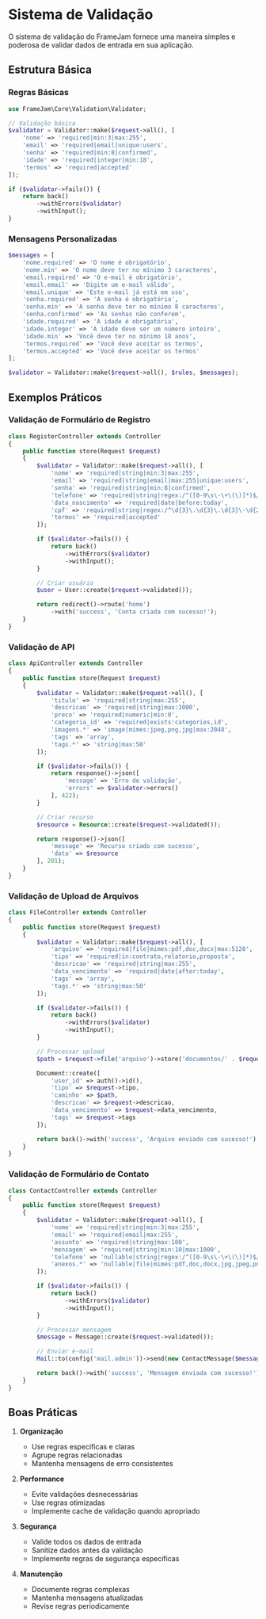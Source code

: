 # Sistema de Validação

O sistema de validação do FrameJam fornece uma maneira simples e poderosa de validar dados de entrada em sua aplicação.

## Estrutura Básica

### Regras Básicas

```php
use FrameJam\Core\Validation\Validator;

// Validação básica
$validator = Validator::make($request->all(), [
    'nome' => 'required|min:3|max:255',
    'email' => 'required|email|unique:users',
    'senha' => 'required|min:8|confirmed',
    'idade' => 'required|integer|min:18',
    'termos' => 'required|accepted'
]);

if ($validator->fails()) {
    return back()
        ->withErrors($validator)
        ->withInput();
}
```

### Mensagens Personalizadas

```php
$messages = [
    'nome.required' => 'O nome é obrigatório',
    'nome.min' => 'O nome deve ter no mínimo 3 caracteres',
    'email.required' => 'O e-mail é obrigatório',
    'email.email' => 'Digite um e-mail válido',
    'email.unique' => 'Este e-mail já está em uso',
    'senha.required' => 'A senha é obrigatória',
    'senha.min' => 'A senha deve ter no mínimo 8 caracteres',
    'senha.confirmed' => 'As senhas não conferem',
    'idade.required' => 'A idade é obrigatória',
    'idade.integer' => 'A idade deve ser um número inteiro',
    'idade.min' => 'Você deve ter no mínimo 18 anos',
    'termos.required' => 'Você deve aceitar os termos',
    'termos.accepted' => 'Você deve aceitar os termos'
];

$validator = Validator::make($request->all(), $rules, $messages);
```

## Exemplos Práticos

### Validação de Formulário de Registro

```php
class RegisterController extends Controller
{
    public function store(Request $request)
    {
        $validator = Validator::make($request->all(), [
            'nome' => 'required|string|min:3|max:255',
            'email' => 'required|string|email|max:255|unique:users',
            'senha' => 'required|string|min:8|confirmed',
            'telefone' => 'required|string|regex:/^([0-9\s\-\+\(\)]*)$/|min:10',
            'data_nascimento' => 'required|date|before:today',
            'cpf' => 'required|string|regex:/^\d{3}\.\d{3}\.\d{3}\-\d{2}$/|unique:users',
            'termos' => 'required|accepted'
        ]);

        if ($validator->fails()) {
            return back()
                ->withErrors($validator)
                ->withInput();
        }

        // Criar usuário
        $user = User::create($request->validated());

        return redirect()->route('home')
            ->with('success', 'Conta criada com sucesso!');
    }
}
```

### Validação de API

```php
class ApiController extends Controller
{
    public function store(Request $request)
    {
        $validator = Validator::make($request->all(), [
            'titulo' => 'required|string|max:255',
            'descricao' => 'required|string|max:1000',
            'preco' => 'required|numeric|min:0',
            'categoria_id' => 'required|exists:categories,id',
            'imagens.*' => 'image|mimes:jpeg,png,jpg|max:2048',
            'tags' => 'array',
            'tags.*' => 'string|max:50'
        ]);

        if ($validator->fails()) {
            return response()->json([
                'message' => 'Erro de validação',
                'errors' => $validator->errors()
            ], 422);
        }

        // Criar recurso
        $resource = Resource::create($request->validated());

        return response()->json([
            'message' => 'Recurso criado com sucesso',
            'data' => $resource
        ], 201);
    }
}
```

### Validação de Upload de Arquivos

```php
class FileController extends Controller
{
    public function store(Request $request)
    {
        $validator = Validator::make($request->all(), [
            'arquivo' => 'required|file|mimes:pdf,doc,docx|max:5120',
            'tipo' => 'required|in:contrato,relatorio,proposta',
            'descricao' => 'required|string|max:255',
            'data_vencimento' => 'required|date|after:today',
            'tags' => 'array',
            'tags.*' => 'string|max:50'
        ]);

        if ($validator->fails()) {
            return back()
                ->withErrors($validator)
                ->withInput();
        }

        // Processar upload
        $path = $request->file('arquivo')->store('documentos/' . $request->tipo);

        Document::create([
            'user_id' => auth()->id(),
            'tipo' => $request->tipo,
            'caminho' => $path,
            'descricao' => $request->descricao,
            'data_vencimento' => $request->data_vencimento,
            'tags' => $request->tags
        ]);

        return back()->with('success', 'Arquivo enviado com sucesso!');
    }
}
```

### Validação de Formulário de Contato

```php
class ContactController extends Controller
{
    public function store(Request $request)
    {
        $validator = Validator::make($request->all(), [
            'nome' => 'required|string|min:3|max:255',
            'email' => 'required|email|max:255',
            'assunto' => 'required|string|max:100',
            'mensagem' => 'required|string|min:10|max:1000',
            'telefone' => 'nullable|string|regex:/^([0-9\s\-\+\(\)]*)$/|min:10',
            'anexos.*' => 'nullable|file|mimes:pdf,doc,docx,jpg,jpeg,png|max:2048'
        ]);

        if ($validator->fails()) {
            return back()
                ->withErrors($validator)
                ->withInput();
        }

        // Processar mensagem
        $message = Message::create($request->validated());

        // Enviar e-mail
        Mail::to(config('mail.admin'))->send(new ContactMessage($message));

        return back()->with('success', 'Mensagem enviada com sucesso!');
    }
}
```

## Boas Práticas

1. **Organização**
   - Use regras específicas e claras
   - Agrupe regras relacionadas
   - Mantenha mensagens de erro consistentes

2. **Performance**
   - Evite validações desnecessárias
   - Use regras otimizadas
   - Implemente cache de validação quando apropriado

3. **Segurança**
   - Valide todos os dados de entrada
   - Sanitize dados antes da validação
   - Implemente regras de segurança específicas

4. **Manutenção**
   - Documente regras complexas
   - Mantenha mensagens atualizadas
   - Revise regras periodicamente 